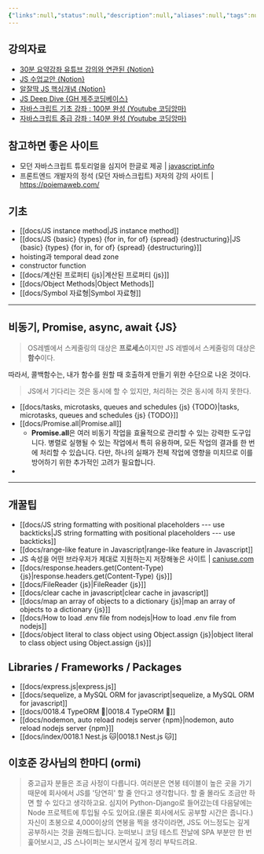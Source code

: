 ```yaml
---
{"links":null,"status":null,"description":null,"aliases":null,"tags":null,"created":"2023-05-22T21:37:49","updated":"2024-12-31T23:27:05","title":"0018 Javascript ☕️","dg-publish":true,"permalink":"/docs/index/0018 Javascript ☕️/","dgPassFrontmatter":true}
---
```



## 강의자료

- [30분 요약강좌 유튜브 강의와 연관된 {Notion}](https://paullabworkspace.notion.site/2022-30-1-4bc6b655c6054b2db3ad175789ead72b)
- [JS 수업교안 {Notion}](https://www.notion.so/JS-22-6-8723b46e0cde4d90b020b689e5cb9f0a)
- [알잘딱 JS 핵심개념 {Notion}](https://morning-heart-e2a.notion.site/JavaScript-f037c206e538471f9a9f1915b2139a60)
- [JS Deep Dive {GH 제주코딩베이스}](https://github.com/weniv/BackendOrmi/blob/main/JavaScript/%EB%B3%B5%EC%8A%B5.md)
- [자바스크립트 기초 강좌 : 100분 완성 (Youtube 코딩앙마)](https://youtu.be/KF6t61yuPCY?feature=shared)
- [자바스크립트 중급 강좌 : 140분 완성 (Youtube 코딩앙마)](https://youtu.be/4_WLS9Lj6n4?feature=shared)

## 참고하면 좋은 사이트

- 모던 자바스크립트 튜토리얼을 심지어 한글로 제공 | [javascript.info](https://ko.javascript.info/)
- 프론트엔드 개발자의 정석 (모던 자바스크립트) 저자의 강의 사이트 | <https://poiemaweb.com/>

## 기초

- [[docs/JS instance method\|JS instance method]]
- [[docs/JS {basic} {types} {for in, for of} {spread} {destructuring}\|JS {basic} {types} {for in, for of} {spread} {destructuring}]]
- hoisting과 temporal dead zone
- constructor function
- [[docs/계산된 프로퍼티 {js}\|계산된 프로퍼티 {js}]]
- [[docs/Object Methods\|Object Methods]]
- [[docs/Symbol 자료형\|Symbol 자료형]]

---

## 비동기, Promise, async, await {JS}

> OS레벨에서 스케줄링의 대상은 **프로세스**이지만 JS 레벨에서 스케줄링의 대상은 **함수**이다.

따라서, 콜백함수는, 내가 함수를 원할 때 호출하게 만들기 위한 수단으로 나온 것이다.

> JS에서 기다리는 것은 동시에 할 수 있지만, 처리하는 것은 동시에 하지 못한다.

- [[docs/tasks, microtasks, queues and schedules {js} {TODO}\|tasks, microtasks, queues and schedules {js} {TODO}]]
- [[docs/Promise.all\|Promise.all]]
	- **Promise.all**은 여러 비동기 작업을 효율적으로 관리할 수 있는 강력한 도구입니다. 병렬로 실행될 수 있는 작업에서 특히 유용하며, 모든 작업의 결과를 한 번에 처리할 수 있습니다. 다만, 하나의 실패가 전체 작업에 영향을 미치므로 이를 방어하기 위한 추가적인 고려가 필요합니다.
- 

---

## 개꿀팁

- [[docs/JS string formatting with positional placeholders --- use backticks\|JS string formatting with positional placeholders --- use backticks]]
- [[docs/range-like feature in Javascript\|range-like feature in Javascript]]
- JS 속성을 어떤 브라우저가 제대로 지원하는지 저장해놓은 사이트 | [caniuse.com](https://caniuse.com/)
- [[docs/response.headers.get(Content-Type) {js}\|response.headers.get(Content-Type) {js}]]
- [[docs/FileReader {js}\|FileReader {js}]]
- [[docs/clear cache in javascript\|clear cache in javascript]]
- [[docs/map an array of objects to a dictionary {js}\|map an array of objects to a dictionary {js}]]
- [[docs/How to load .env file from nodejs\|How to load .env file from nodejs]]
- [[docs/object literal to class object using Object.assign {js}\|object literal to class object using Object.assign {js}]]

## Libraries / Frameworks / Packages

- [[docs/express.js\|express.js]]
- [[docs/sequelize, a MySQL ORM for javascript\|sequelize, a MySQL ORM for javascript]]
- [[docs/0018.4 TypeORM 💾\|0018.4 TypeORM 💾]]
- [[docs/nodemon, auto reload nodejs server {npm}\|nodemon, auto reload nodejs server {npm}]]
- [[docs/index/0018.1 Nest.js 🐱\|0018.1 Nest.js 🐱]]

## 이호준 강사님의 한마디 (ormi)

> 중고급자 분들은 조금 사정이 다릅니다. 여러분은 연봉 테이블이 높은 곳을 가기 때문에 회사에서 JS를 '당연히' 할 줄 안다고 생각합니다. 할 줄 몰라도 조금만 하면 할 수 있다고 생각하고요. 심지어 Python-Django로 들어갔는데 다음달에는 Node 프로젝트에 투입될 수도 있어요.(물론 회사에서도 공부할 시간은 줍니다.) 자신이 초봉으로 4,000이상의 연봉을 찍을 생각이라면, JS도 어느정도는 깊게 공부하시는 것을 권해드립니다. 눈떠보니 코딩 테스트 전날에 SPA 부분만 한 번 훑어보시고, JS 스나이퍼는 보시면서 깊게 정리 부탁드려요.
